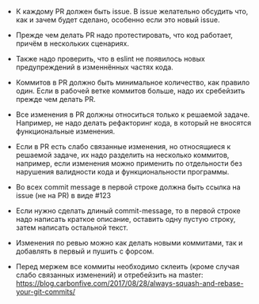 * К каждому PR должен быть issue. 
В issue желательно обсудить что, как и зачем будет сделано, 
особенно если это новый issue.

* Прежде чем делать PR надо протестировать, что код работает, 
причём в нескольких сценариях. 
 
* Также надо проверить, что в eslint не появилось новых предупреждений
в изменнённых частях кода.

* Коммитов в PR должно быть минимальное количество, как правило один. 
Если в рабочей ветке коммитов больше, надо их сребейзить прежде чем делать PR.

* Все изменения в PR должны относиться только к решаемой задаче.
Например, не надо делать рефакторинг кода, 
в который не вносятся функциональные изменения.
 
* Если в PR есть слабо связанные изменения, но относящиеся к решаемой задаче, 
их надо разделить на несколько коммитов, 
например, если  изменения можно применить по отдельности 
без нарушения валидности кода и функциональности программы.
      
* Во всех commit message в первой строке должна быть ссылка на issue (не на PR)
в виде #123

* Если нужно сделать длиный commit-message, то
в первой строке надо написать краткое описание, оставить одну пустую строку,
затем написать остальной текст.

* Изменения по ревью можно как делать новыми коммитами, так и добавлять в первый и пушить с форсом.

* Перед мержем все коммиты необходимо склеить (кроме случая слабо связанных изменений) и отребейзить на master:
https://blog.carbonfive.com/2017/08/28/always-squash-and-rebase-your-git-commits/

